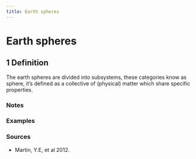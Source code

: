 ```yaml
---
title: Earth spheres
---
```


# Earth spheres

## 1 Definition

The earth spheres are divided into subsystems, these categories know as sphere, it’s defined as a collective of (physical) matter which share specific properties.

### Notes 

### Examples 

### Sources
- Martin, Y.E, et al 2012.
